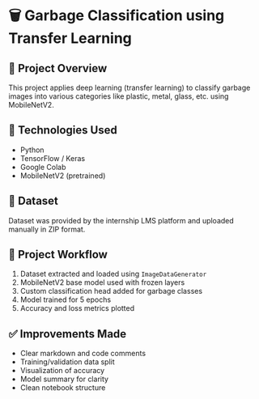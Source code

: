 # 🗑️ Garbage Classification using Transfer Learning

## 🧠 Project Overview
This project applies deep learning (transfer learning) to classify garbage images into various categories like plastic, metal, glass, etc. using MobileNetV2.

## 🔧 Technologies Used
- Python
- TensorFlow / Keras
- Google Colab
- MobileNetV2 (pretrained)

## 📁 Dataset
Dataset was provided by the internship LMS platform and uploaded manually in ZIP format.

## 🎯 Project Workflow
1. Dataset extracted and loaded using `ImageDataGenerator`
2. MobileNetV2 base model used with frozen layers
3. Custom classification head added for garbage classes
4. Model trained for 5 epochs
5. Accuracy and loss metrics plotted

## ✅ Improvements Made
- Clear markdown and code comments
- Training/validation data split
- Visualization of accuracy
- Model summary for clarity
- Clean notebook structure
